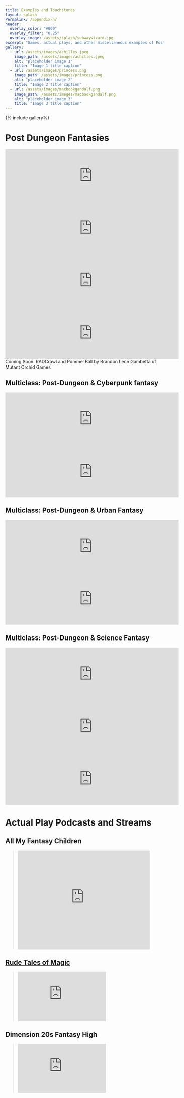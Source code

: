 ```yaml
---
title: Examples and Touchstones
layout: splash
Permalink: /appendix-n/
header:
  overlay_color: "#000"
  overlay_filter: "0.25"
  overlay_image: /assets/splash/subwaywizard.jpg
excerpt: "Games, actual plays, and other miscellaneous examples of Post-Dungeon Fantasy"
gallery:
  - url: /assets/images/achilles.jpeg
    image_path: /assets/images/achilles.jpeg
    alt: "placeholder image 1"
    title: "Image 1 title caption"
  - url: /assets/images/princess.png
    image_path: /assets/images/princess.png
    alt: "placeholder image 2"
    title: "Image 2 title caption"
  - url: /assets/images/macbookgandalf.png
    image_path: /assets/images/macbookgandalf.png
    alt: "placeholder image 3"
    title: "Image 3 title caption"
---
```

{% include gallery%}

# Post Dungeon Fantasies

<iframe src="https://itch.io/embed/455197?dark=true" width="552" height="167" frameborder="0"><a href="https://gemroomgames.itch.io/hml">High Magic Lowlives by Gem Room Games</a></iframe>
<iframe src="https://itch.io/embed/593412?dark=true" width="552" height="167" frameborder="0"><a href="https://gemroomgames.itch.io/subwayrunners">Subway Runners by Gem Room Games</a></iframe>
<iframe frameborder="0" src="https://itch.io/embed/1274010?dark=true" width="552" height="167"><a href="https://keganexe.itch.io/ddtv">DungeonDelvers.tv by Kegan (@Keganexe)</a></iframe>
<iframe src="https://itch.io/embed/1019699?dark=true" height="167" width="552" frameborder="0"><a href="https://erinking.itch.io/patchwork-world-sixth-edition">Patchwork World Sixth Edition by Aaron King</a></iframe>
<br>
Coming Soon: RADCrawl and Pommel Ball by Brandon Leon Gambetta of Mutant Orchid Games

## Multiclass: Post-Dungeon & Cyberpunk fantasy

<iframe src="https://itch.io/embed/445728?dark=true" height="167" width="552" frameborder="0"><a href="https://boyproblems.itch.io/boy-problems">Boy Problems by boyproblems</a></iframe>
<iframe src="https://itch.io/embed/478214?dark=true" height="167" width="552" frameborder="0"><a href="https://temporalhiccup.itch.io/balikbayan">BALIKBAYAN: Returning Home by Jamila R. Nedjadi</a></iframe>

## Multiclass: Post-Dungeon & Urban Fantasy

<iframe src="https://itch.io/embed/1064728?dark=true" height="167" width="552" frameborder="0"><a href="https://ostrichmonkey.itch.io/vibe-check">Vibe Check - Enter the Inversion by Josh Hittie</a></iframe>
<iframe src="https://itch.io/embed/467962?dark=true" height="167" width="552" frameborder="0"><a href="https://kurtpotts.itch.io/lighthearted">Lighthearted by Kurt Potts, Kate Potts</a></iframe>

## Multiclass: Post-Dungeon & Science Fantasy

<iframe src="https://itch.io/embed/623960?dark=true" height="167" width="552" frameborder="0"><a href="https://amandalee.itch.io/you-got-a-job-on-the-garbage-barge">YOU GOT A JOB ON THE GARBAGE BARGE by amandalee</a></iframe>
<iframe src="https://itch.io/embed/802104?dark=true" height="167" width="552" frameborder="0"><a href="https://worldchampgameco.itch.io/necronautilus">Necronautilus by World Champ Game Co.</a></iframe>
<iframe src="https://itch.io/embed/919803?dark=true" height="167" width="552" frameborder="0"><a href="https://vagabondpenandpaper.itch.io/our-minerva">Our Minerva by Vagabond Pen &amp; Paper</a></iframe><br>

# Actual Play Podcasts and Streams

## All My Fantasy Children<br>
><iframe width="420" height="315" src="https://www.youtube.com/embed/MHVjWBhoC7s" title="YouTube video player" frameborder="0" allow="accelerometer; autoplay; clipboard-write; encrypted-media; gyroscope; picture-in-picture" allowfullscreen></iframe>

## <a href="https://www.rudetalesofmagic.com/">Rude Tales of Magic</a>
><iframe width="280" height="157" src="https://www.youtube.com/embed/ZVcTKb_3PW4" title="YouTube video player" frameborder="0" allow="accelerometer; autoplay; clipboard-write; encrypted-media; gyroscope; picture-in-picture" allowfullscreen></iframe>

## Dimension 20s Fantasy High<br>
><iframe width="280" height="157" src="https://www.youtube.com/embed/yKHP2mPv7Ws" title="YouTube video player" frameborder="0" allow="accelerometer; autoplay; clipboard-write; encrypted-media; gyroscope; picture-in-picture" allowfullscreen></iframe>
